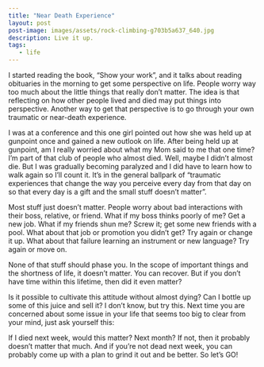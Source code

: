 ```yaml
---
title: "Near Death Experience"
layout: post
post-image: images/assets/rock-climbing-g703b5a637_640.jpg
description: Live it up.
tags:
   - life
---
```



I started reading the book, “Show your work”, and it talks about reading obituaries in the morning to get some perspective on life. People worry way too much about the little things that really don’t matter. The idea is that reflecting on how other people lived and died may put things into perspective. Another way to get that perspective is to go through your own traumatic or near-death experience.

I was at a conference and this one girl pointed out how she was held up at gunpoint once and gained a new outlook on life. After being held up at gunpoint, am I really worried about what my Mom said to me that one time? I’m part of that club of people who almost died. Well, maybe I didn’t almost die. But I was gradually becoming paralyzed and I did have to learn how to walk again so I’ll count it. It’s in the general ballpark of “traumatic experiences that change the way you perceive every day from that day on so that every day is a gift and the small stuff doesn’t matter”.

Most stuff just doesn’t matter. People worry about bad interactions with their boss, relative, or friend. What if my boss thinks poorly of me? Get a new job. What if my friends shun me? Screw it; get some new friends with a pool. What about that job or promotion you didn’t get? Try again or change it up. What about that failure learning an instrument or new language? Try again or move on. 

None of that stuff should phase you. In the scope of important things and the shortness of life, it doesn’t matter. You can recover. But if you don’t have time within this lifetime, then did it even matter?

Is it possible to cultivate this attitude without almost dying? Can I bottle up some of this juice and sell it? I don’t know, but try this. Next time you are concerned about  some issue in your life that seems too big to clear from your mind, just ask yourself this:

If I died next week, would this matter? Next month? If not, then it probably doesn’t matter that much. And if you’re not dead next week, you can probably come up with a plan to grind it out and be better. So let’s GO!


